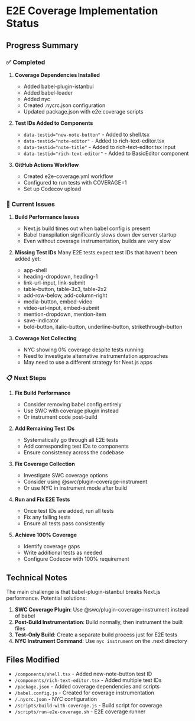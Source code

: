 # E2E Coverage Implementation Status

## Progress Summary

### ✅ Completed

1. **Coverage Dependencies Installed**
   - Added babel-plugin-istanbul
   - Added babel-loader
   - Added nyc
   - Created .nycrc.json configuration
   - Updated package.json with e2e:coverage scripts

2. **Test IDs Added to Components**
   - `data-testid="new-note-button"` - Added to shell.tsx
   - `data-testid="note-editor"` - Added to rich-text-editor.tsx
   - `data-testid="note-title"` - Added to rich-text-editor.tsx input
   - `data-testid="rich-text-editor"` - Added to BasicEditor component

3. **GitHub Actions Workflow**
   - Created e2e-coverage.yml workflow
   - Configured to run tests with COVERAGE=1
   - Set up Codecov upload

### 🚧 Current Issues

1. **Build Performance Issues**
   - Next.js build times out when babel config is present
   - Babel transpilation significantly slows down dev server startup
   - Even without coverage instrumentation, builds are very slow

2. **Missing Test IDs** Many E2E tests expect test IDs that haven't been added yet:
   - app-shell
   - heading-dropdown, heading-1
   - link-url-input, link-submit
   - table-button, table-3x3, table-2x2
   - add-row-below, add-column-right
   - media-button, embed-video
   - video-url-input, embed-submit
   - mention-dropdown, mention-item
   - save-indicator
   - bold-button, italic-button, underline-button, strikethrough-button

3. **Coverage Not Collecting**
   - NYC showing 0% coverage despite tests running
   - Need to investigate alternative instrumentation approaches
   - May need to use a different strategy for Next.js apps

### 📋 Next Steps

1. **Fix Build Performance**
   - Consider removing babel config entirely
   - Use SWC with coverage plugin instead
   - Or instrument code post-build

2. **Add Remaining Test IDs**
   - Systematically go through all E2E tests
   - Add corresponding test IDs to components
   - Ensure consistency across the codebase

3. **Fix Coverage Collection**
   - Investigate SWC coverage options
   - Consider using @swc/plugin-coverage-instrument
   - Or use NYC in instrument mode after build

4. **Run and Fix E2E Tests**
   - Once test IDs are added, run all tests
   - Fix any failing tests
   - Ensure all tests pass consistently

5. **Achieve 100% Coverage**
   - Identify coverage gaps
   - Write additional tests as needed
   - Configure Codecov with 100% requirement

## Technical Notes

The main challenge is that babel-plugin-istanbul breaks Next.js performance. Potential solutions:

1. **SWC Coverage Plugin**: Use @swc/plugin-coverage-instrument instead of babel
2. **Post-Build Instrumentation**: Build normally, then instrument the built files
3. **Test-Only Build**: Create a separate build process just for E2E tests
4. **NYC Instrument Command**: Use `nyc instrument` on the .next directory

## Files Modified

- `/components/shell.tsx` - Added new-note-button test ID
- `/components/rich-text-editor.tsx` - Added multiple test IDs
- `/package.json` - Added coverage dependencies and scripts
- `/babel.config.js` - Created for coverage instrumentation
- `/.nycrc.json` - NYC configuration
- `/scripts/build-with-coverage.js` - Build script for coverage
- `/scripts/run-e2e-coverage.sh` - E2E coverage runner

